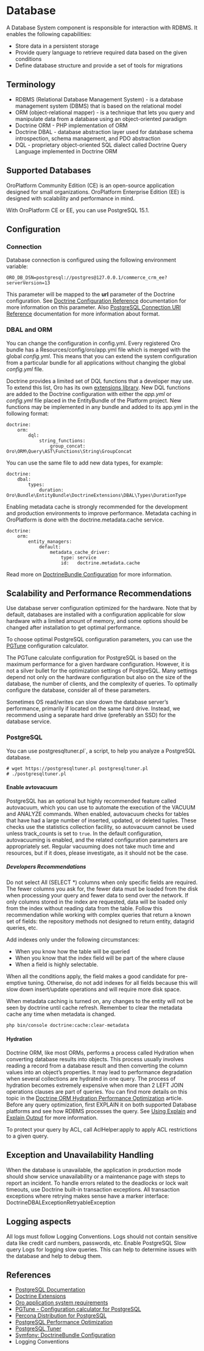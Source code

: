 <a id="op-structure-database"></a>

# Database

A Database System component is responsible for interaction with RDBMS. It enables the following capabilities:

* Store data in a persistent storage
* Provide query language to retrieve required data based on the given conditions
* Define database structure and provide a set of tools for migrations

## Terminology

* RDBMS (Relational Database Management System) - is a database management system (DBMS) that is based on the relational model
* ORM (object-relational mapper) - is a technique that lets you query and manipulate data from a database using an object-oriented paradigm
* Doctrine ORM - PHP implementation of ORM
* Doctrine DBAL - database abstraction layer used for database schema introspection, schema management, and PDO abstraction
* DQL - proprietary object-oriented SQL dialect called Doctrine Query Language implemented in Doctrine ORM

## Supported Databases

OroPlatform Community Edition (CE) is an open-source application designed for small organizations. OroPlatform Enterprise Edition (EE) is designed with scalability and performance in mind.

With OroPlatform CE or EE, you can use PostgreSQL 15.1.

## Configuration

### Connection

Database connection is configured using the following environment variable:

```text
ORO_DB_DSN=postgresql://postgres@127.0.0.1/commerce_crm_ee?serverVersion=13
```

This parameter will be mapped to the **url** parameter of the Doctrine configuration.
See <a href="https://symfony.com/doc/current/reference/configuration/doctrine.html" target="_blank">Doctrine Configuration Reference</a> documentation for more information on this parameter.
Also <a href="https://www.postgresql.org/docs/9.4/libpq-connect.html" target="_blank">PostgreSQL Connection URI Reference</a> documentation for more information about format.

### DBAL and ORM

You can change the configuration in config.yml. Every registered Oro bundle has a Resources/config/oro/app.yml file which is merged with the global *config.yml*. This means that you can extend the system configuration from a particular bundle for all applications without changing the global *config.yml* file.

Doctrine provides a limited set of DQL functions that a developer may use. To extend this list, Oro has its own  <a href="https://github.com/oroinc/doctrine-extensions" target="_blank">extensions library</a>. New DQL functions are added to the Doctrine configuration with either the *app.yml* or *config.yml* file placed in the EntityBundle of the Platform project. New functions may be implemented in any bundle and added to its app.yml in the following format:

```text
doctrine:
    orm:
        dql:
            string_functions:
                group_concat:   Oro\ORM\Query\AST\Functions\String\GroupConcat
```

You can use the same file to add new data types, for example:

```text
doctrine:
    dbal:
        types:
            duration: Oro\Bundle\EntityBundle\DoctrineExtensions\DBAL\Types\DurationType
```

Enabling metadata cache is strongly recommended for the development and production environments to improve performance. Metadata caching in OroPlatform is done with the doctrine.metadata.cache service.

```text
doctrine:
    orm:
        entity_managers:
            default:
                metadata_cache_driver:
                    type: service
                    id:   doctrine.metadata.cache
```

Read more on <a href="https://symfony.com/doc/6.4/reference/configuration/doctrine.html" target="_blank">DoctrineBundle Configuration</a> for more information.

## Scalability and Performance Recommendations

Use database server configuration optimized for the hardware. Note that by default, databases are installed with a configuration applicable for slow hardware with a limited amount of memory, and some options should be changed after installation to get optimal performance.

To choose optimal PostgreSQL configuration parameters, you can use the <a href="http://pgtune.leopard.in.ua/" target="_blank">PGTune</a> configuration calculator.

The PGTune calculate configuration for PostgreSQL is based on the maximum performance for a given hardware configuration. However, it is not a silver bullet for the optimization settings of PostgreSQL. Many settings depend not only on the hardware configuration but also on the size of the database, the number of clients, and the complexity of queries. To optimally configure the database, consider all of these parameters.

Sometimes OS read/writes can slow down the database server’s performance, primarily if located on the same hard drive. Instead, we recommend using a separate hard drive (preferably an SSD) for the database service.

### PostgreSQL

You can use postgresqltuner.pl\`, a script,  to help you analyze a PostgreSQL database.

```text
# wget https://postgresqltuner.pl postgresqltuner.pl
# ./postgresqltuner.pl
```

#### Enable avtovacuum

PostgreSQL has an optional but highly recommended feature called autovacuum, which you can use to automate the execution of the VACUUM and ANALYZE commands. When enabled, autovacuum checks for tables that have had a large number of inserted, updated, or deleted tuples. These checks use the statistics collection facility, so autovacuum cannot be used unless track_counts is set to `true`. In the default configuration, autovacuuming is enabled, and the related configuration parameters are appropriately set. Regular vacuuming does not take much time and resources, but if it does, please investigate, as it should not be the case.

##### Developers Recommendations

Do not select All (SELECT \*) columns when only specific fields are required. The fewer columns you ask for, the fewer data must be loaded from the disk when processing your query and fewer data to send over the network. If only columns stored in the index are requested, data will be loaded only from the index without reading data from the table. Follow this recommendation while working with complex queries that return a known set of fields: the repository methods not designed to return entity, datagrid queries, etc.

Add indexes only under the following circumstances:

* When you know how the table will be queried
* When you know that the index field will be part of the where clause
* When a field is highly selectable.

When all the conditions apply, the field makes a good candidate for pre-emptive tuning. Otherwise, do not add indexes for all fields because this will slow down insert/update operations and will require more disk space.

When metadata caching is turned on, any changes to the entity will not be seen by doctrine until cache refresh. Remember to clear the metadata cache any time when metadata is changed.

```bash
php bin/console doctrine:cache:clear-metadata
```

#### Hydration

Doctrine ORM, like most ORMs, performs a process called Hydration when converting database results into objects. This process usually involves reading a record from a database result and then converting the column values into an object’s properties. It may lead to performance degradation when several collections are hydrated in one query. The process of hydration becomes extremely expensive when more than 2 LEFT JOIN operations clauses are part of queries. You can find more details on this topic in the <a href="https://ocramius.github.io/blog/doctrine-orm-optimization-hydration/" target="_blank">Doctrine ORM Hydration Performance Optimization</a> article.
Before any query optimization, first EXPLAIN it on both supported Database platforms and see how RDBMS processes the query. See <a href="https://www.postgresql.org/docs/current/using-explain.html" target="_blank">Using Explain</a> and <a href="https://dev.mysql.com/doc/refman/5.7/en/explain-output.html" target="_blank">Explain Output</a> for more information.

To protect your query by ACL, call AclHelper:apply to apply ACL restrictions to a given query.

## Exception and Unavailability Handling

When the database is unavailable, the application in production mode should show service unavailability or a maintenance page with steps to report an incident.
To handle errors related to the deadlocks or lock wait timeouts, use Doctrine built-in transaction exceptions. All transaction exceptions where retrying makes sense have a marker interface: DoctrineDBALExceptionRetryableException

## Logging aspects

All logs must follow Logging Conventions. Logs should not contain sensitive data like credit card numbers, passwords, etc.
Enable PostgreSQL Slow query Logs for logging slow queries. This can help to determine issues with the database and help to debug them.

## References

* <a href="https://www.postgresql.org/docs/" target="_blank">PostgreSQL Documentation</a>
* <a href="https://github.com/oroinc/doctrine-extensions" target="_blank">Doctrine Extensions</a>
* [Oro application system requirements](../../setup/system-requirements/index.md#system-requirements)
* <a href="http://pgtune.leopard.in.ua/" target="_blank">PGTune - Configuration calculator for PostgreSQL</a>
* <a href="https://www.percona.com/software/postgresql-distribution" target="_blank">Percona Distribution for PostgreSQL</a>
* <a href="https://wiki.postgresql.org/wiki/Performance_Optimization" target="_blank">PostgreSQL Performance Optimization</a>
* <a href="https://github.com/jfcoz/postgresqltuner" target="_blank">PostgreSQL Tuner</a>
* <a href="https://symfony.com/doc/6.4/reference/configuration/doctrine.html" target="_blank">Symfony: DoctrineBundle Configuration</a>
* Logging Conventions

<!-- Frontend -->
